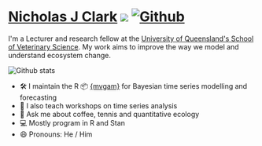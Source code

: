# [Nicholas J Clark](https://researchers.uq.edu.au/researcher/15140) ![](https://visitor-badge.laobi.icu/badge?page_id=nicholasjclark.nicholasjclark&left_text=Visitors&right_color=darkgreen) [![Github](https://img.shields.io/github/followers/nicholasjclark?label=Follow&style=social)](https://github.com/nicholasjclark)

I'm a Lecturer and research fellow at the [University of Queensland's School of Veterinary Science]([https://researchers.uq.edu.au/researcher/15140](https://veterinary-science.uq.edu.au/)). My work aims to improve the way we model and understand ecosystem change.


![Github stats](https://github-readme-stats.vercel.app/api?username=nicholasjclark)

 - 🛠️ I maintain the R 📦 [{mvgam}](https://nicholasjclark.github.io/mvgam/) for Bayesian time series modelling and forecasting
 - 🦠 I also teach workshops on time series analysis
- 💬 Ask me about coffee, tennis and quantitative ecology
 - :computer: Mostly program in R and Stan
- 😄 Pronouns: He / Him
